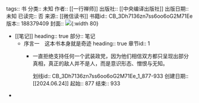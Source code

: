 tags:: 书
分类:: 未知
作者:: [[一行禅师]]
出版社:: [[中央编译出版社]]
出版日期:: 未知
已读完:: 否
来源:: [[微信读书]]
书籍id:: CB_3Dh7136zn7ss6oo6oG2M71Ee
版本:: 188379409
封面:: ![](https://res.weread.qq.com/wrepub/CB_DHk8QK8Q8EAd6iB6gX3Xe6aP_parsecover){:width 80}

- [[笔记]]
  heading:: true
  部分:: 笔记
	- 序言一　这本书本身就是奇迹
	  heading:: true
	  章节id:: 1
		- 一直拒绝支持任何一个武装政党，因为他们相信双方都只呈现出部分真相，真正的敌人并不是人，而是意识形态、憎恨与无知。
		  
		  划线id:: CB_3Dh7136zn7ss6oo6oG2M71Ee_1_877-933
		  创建日期:: [[2024.06.24]]
		  起始:: 877
		  结束:: 933
-